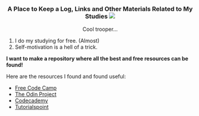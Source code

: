 <h3 align="center"> 
A Place to Keep a Log, Links and Other Materials Related to My Studies
<img src="http://octodex.github.com/images/stormtroopocat.jpg" alt-text="stormtroopet github logo ocopus">
</h3>
<p align="center">Cool trooper...</p>

1) I do my studying for free. (Almost)
2) Self-motivation is a hell of a trick.

**I want to make a repository where all the best and free resources can be found!**

Here are the resources I found and found useful:

- [Free Code Camp](https://www.freecodecamp.org)
- [The Odin Project](https://www.theodinproject.com)
- [Codecademy](https://www.codecademy.com)
- [Tutorialspoint](https://www.tutorialspoint.com/)
